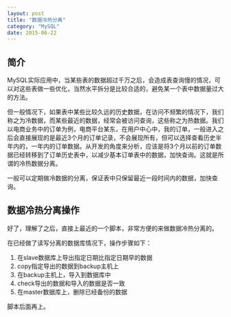 ```yaml
---
layout: post
title: "数据冷热分离"
category: "MySQL"
date: 2015-06-22
---
```


## 简介
MySQL实际应用中，当某些表的数据超过千万之后，会造成表查询慢的情况，可以对这些表做一些优化，当然水平拆分是比较合适的，避免某一个表中数据量过大的方法。

但一般情况下，如果表中某些比较久远的历史数据，在访问不频繁的情况下，我们称之为冷数据，而某些最近的数据，经常会被访问查询，这些称之为热数据。我们以电商业务中的订单为例，电商平台某东，在用户中心中，我的订单，一般进入之后会直接展现的是最近3个月的订单记录，不会展现所有，但可以选择查看历史半年内的，一年内的订单数据。从开发的角度来分析，应该是将3个月以前的订单数据已经转移到了订单历史表中，以减少基本订单表中的数据，加快查询。这就是所谓的冷热数据分离。

一般可以定期做冷数据的分离，保证表中只保留最近一段时间内的数据，加快查询。

## 数据冷热分离操作

好了，理解了之后，直接上最近的一个脚本，非常方便的来做数据冷热分离的。

在已经做了读写分离的数据库情况下，操作步骤如下：

1. 在slave数据库上导出指定日期比指定日期早的数据
2. copy指定导出的数据到backup主机上
3. 在backup主机上，导入到数据库中
4. check导出的数据和导入的数据是否一致
5. 在master数据库上，删除已经备份的数据


脚本后面再上。


